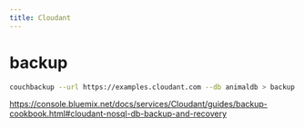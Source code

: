 ```yaml
---
title: Cloudant
---
```


# backup
```bash
couchbackup --url https://examples.cloudant.com --db animaldb > backup.txt
```
<https://console.bluemix.net/docs/services/Cloudant/guides/backup-cookbook.html#cloudant-nosql-db-backup-and-recovery>